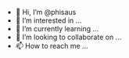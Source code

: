 - 👋 Hi, I’m @phisaus
- 👀 I’m interested in ...
- 🌱 I’m currently learning ...
- 💞️ I’m looking to collaborate on ...
- 📫 How to reach me ...

<!---
phisaus/phisaus is a ✨ special ✨ repository because its `README.md` (this file) appears on your GitHub profile.
You can click the Preview link to take a look at your changes.
--->
